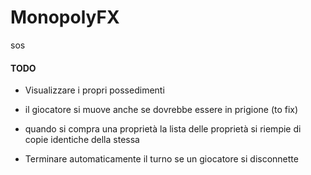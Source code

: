 # MonopolyFX

sos

#### TODO

- Visualizzare i propri possedimenti
- il giocatore si muove anche se dovrebbe essere in prigione (to fix)
- quando si compra una proprietà la lista delle proprietà si riempie di copie identiche della stessa

- Terminare automaticamente il turno se un giocatore si disconnette

